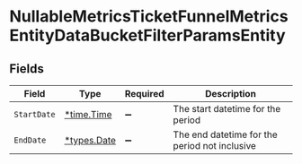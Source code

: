 # NullableMetricsTicketFunnelMetricsEntityDataBucketFilterParamsEntity


## Fields

| Field                                         | Type                                          | Required                                      | Description                                   |
| --------------------------------------------- | --------------------------------------------- | --------------------------------------------- | --------------------------------------------- |
| `StartDate`                                   | [*time.Time](https://pkg.go.dev/time#Time)    | :heavy_minus_sign:                            | The start datetime for the period             |
| `EndDate`                                     | [*types.Date](../../types/date.md)            | :heavy_minus_sign:                            | The end datetime for the period not inclusive |